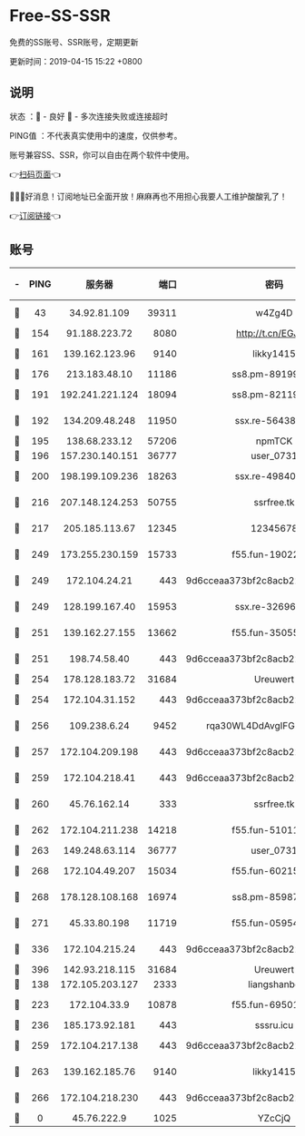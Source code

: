 # Free-SS-SSR

免费的SS账号、SSR账号，定期更新

更新时间：2019-04-15 15:22 +0800

## 说明

状态     ：🙂 - 良好 🙁 - 多次连接失败或连接超时

PING值   ：不代表真实使用中的速度，仅供参考。

账号兼容SS、SSR，你可以自由在两个软件中使用。

👉[扫码页面](https://liesauer.github.io/Free-SS-SSR/)👈

🎉🎉🎉好消息！订阅地址已全面开放！麻麻再也不用担心我要人工维护酸酸乳了！

👉[订阅链接](https://www.liesauer.net/yogurt/subscribe?ACCESS_TOKEN=DAYxR3mMaZAsaqUb)👈

## 账号

|-|PING|服务器|端口|密码|加密方式|区域|
|:----:|:----:|:-----:|-----:|:----:|:----:|:----:|
|🙂|43|34.92.81.109|39311|w4Zg4D|chacha20-ietf|US|
|🙂|154|91.188.223.72|8080|http://t.cn/EGJIyrl|rc4-md5|RU|
|🙂|161|139.162.123.96|9140|likky1415|aes-256-cfb|JP|
|🙂|176|213.183.48.10|11186|ss8.pm-89199615|rc4-md5|RU|
|🙂|191|192.241.221.124|18094|ss8.pm-82119585|aes-256-cfb|US|
|🙂|192|134.209.48.248|11950|ssx.re-56438346|aes-256-cfb|US|
|🙂|195|138.68.233.12|57206|npmTCK|rc4-md5|US|
|🙂|196|157.230.140.151|36777|user_0731|chacha20|US|
|🙂|200|198.199.109.236|18263|ssx.re-49840183|aes-256-cfb|US|
|🙂|216|207.148.124.253|50755|ssrfree.tk|aes-256-cfb|SG|
|🙂|217|205.185.113.67|12345|12345678|aes-256-cfb|US|
|🙂|249|173.255.230.159|15733|f55.fun-19022604|aes-256-cfb|US|
|🙂|249|172.104.24.21|443|9d6cceaa373bf2c8acb22e60b6a58be6|aes-256-cfb|US|
|🙂|249|128.199.167.40|15953|ssx.re-32696553|aes-256-cfb|SG|
|🙂|251|139.162.27.155|13662|f55.fun-35055769|aes-256-cfb|SG|
|🙂|251|198.74.58.40|443|9d6cceaa373bf2c8acb22e60b6a58be6|aes-256-cfb|US|
|🙂|254|178.128.183.72|31684|Ureuwert|chacha20|US|
|🙂|254|172.104.31.152|443|9d6cceaa373bf2c8acb22e60b6a58be6|aes-256-cfb|US|
|🙂|256|109.238.6.24|9452|rqa30WL4DdAvgIFG6Fs3znzTa|aes-256-cfb|FR|
|🙂|257|172.104.209.198|443|9d6cceaa373bf2c8acb22e60b6a58be6|aes-256-cfb|US|
|🙂|259|172.104.218.41|443|9d6cceaa373bf2c8acb22e60b6a58be6|aes-256-cfb|US|
|🙂|260|45.76.162.14|333|ssrfree.tk|aes-256-cfb|SG|
|🙂|262|172.104.211.238|14218|f55.fun-51011710|aes-256-cfb|US|
|🙂|263|149.248.63.114|36777|user_0731|chacha20|CA|
|🙂|268|172.104.49.207|15034|f55.fun-60215083|aes-256-cfb|SG|
|🙂|268|178.128.108.168|16974|ss8.pm-85987760|aes-256-cfb|SG|
|🙂|271|45.33.80.198|11719|f55.fun-05954542|aes-256-cfb|US|
|🙂|336|172.104.215.24|443|9d6cceaa373bf2c8acb22e60b6a58be6|aes-256-cfb|US|
|🙂|396|142.93.218.115|31684|Ureuwert|chacha20|IN|
|🙂|138|172.105.203.127|2333|liangshanbo|chacha20|JP|
|🙂|223|172.104.33.9|10878|f55.fun-69501447|aes-256-cfb|SG|
|🙂|236|185.173.92.181|443|sssru.icu|rc4-md5|RU|
|🙂|259|172.104.217.138|443|9d6cceaa373bf2c8acb22e60b6a58be6|aes-256-cfb|US|
|🙂|263|139.162.185.76|9140|likky1415|aes-256-cfb|DE|
|🙂|266|172.104.218.230|443|9d6cceaa373bf2c8acb22e60b6a58be6|aes-256-cfb|US|
|🙁|0|45.76.222.9|1025|YZcCjQ|rc4-md5|JP|
